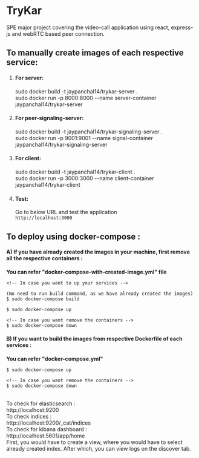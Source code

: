 # TryKar
SPE major project covering the video-call application using react, express-js and webRTC based peer connection.


## To manually create images of each respective service:
1) #### For server:
    sudo docker build -t jaypanchal14/trykar-server .
    <br>
    sudo docker run -p 8000:8000 --name server-container jaypanchal14/trykar-server

2) #### For peer-signaling-server:
    sudo docker build -t jaypanchal14/trykar-signaling-server .
    <br>
    sudo docker run -p 9001:9001 --name signal-container jaypanchal14/trykar-signaling-server

3) #### For client:
    sudo docker build -t jaypanchal14/trykar-client .
    <br>
    sudo docker run -p 3000:3000 --name client-container jaypanchal14/trykar-client

4) #### Test:
    Go to below URL and test the application <br> 
    ```http://localhost:3000```

## To deploy using docker-compose :

#### A) If you have already created the images in your machine, first remove all the respective containers : 

**You can refer "docker-compose-with-created-image.yml" file**
```
<!-- In case you want to up your services -->

(No need to run build command, as we have already created the images)
$ sudo docker-compose build

$ sudo docker-compose up

<!-- In case you want remove the containers -->
$ sudo docker-compose down
```

#### B) If you want to build the images from respective Dockerfile of each services : 
**You can refer "docker-compose.yml"**
```
$ sudo docker-compose up

<!-- In case you want remove the containers -->
$ sudo docker-compose down
```


<br>
To check for elasticsearch : <br>
http://localhost:9200

<br>
To check indices : <br>
http://localhost:9200/_cat/indices

<br>
To check for kibana dashboard : <br>
http://localhost:5601/app/home

<br>
First, you would have to create a view, where you would have to select already created index. After which, you can view logs on the discover tab.